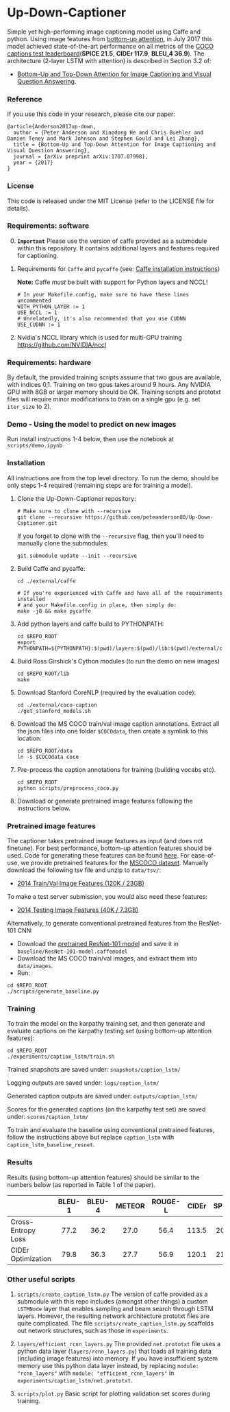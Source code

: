 # Up-Down-Captioner

Simple yet high-performing image captioning model using Caffe and python. Using image features from [bottom-up attention](https://github.com/peteanderson80/bottom-up-attention), in July 2017 this model achieved state-of-the-art performance on all metrics of the [COCO captions test leaderboard](http://cocodataset.org/#captions-leaderboard)(**SPICE 21.5**, **CIDEr 117.9**, **BLEU_4 36.9**). The architecture (2-layer LSTM with attention) is described in Section 3.2 of:
- [Bottom-Up and Top-Down Attention for Image Captioning and Visual Question Answering](https://arxiv.org/abs/1707.07998). 

### Reference
If you use this code in your research, please cite our paper:
```
@article{Anderson2017up-down,
  author = {Peter Anderson and Xiaodong He and Chris Buehler and Damien Teney and Mark Johnson and Stephen Gould and Lei Zhang},
  title = {Bottom-Up and Top-Down Attention for Image Captioning and Visual Question Answering},
  journal = {arXiv preprint arXiv:1707.07998},
  year = {2017}
}
```

### License

This code is released under the MIT License (refer to the LICENSE file for details).

### Requirements: software

0. **`Important`** Please use the version of caffe provided as a submodule within this repository. It contains additional layers and features required for captioning.

1.  Requirements for `Caffe` and `pycaffe` (see: [Caffe installation instructions](http://caffe.berkeleyvision.org/installation.html))

    **Note:** Caffe *must* be built with support for Python layers and NCCL!

    ```make
    # In your Makefile.config, make sure to have these lines uncommented
    WITH_PYTHON_LAYER := 1
    USE_NCCL := 1
    # Unrelatedly, it's also recommended that you use CUDNN
    USE_CUDNN := 1
    ```
3.  Nvidia's NCCL library which is used for multi-GPU training https://github.com/NVIDIA/nccl

### Requirements: hardware

By default, the provided training scripts assume that two gpus are available, with indices 0,1. Training on two gpus takes around 9 hours. Any NVIDIA GPU with 8GB or larger memory should be OK. Training scripts and prototxt files will require minor modifications to train on a single gpu (e.g. set `iter_size` to 2).


### Demo - Using the model to predict on new images

Run install instructions 1-4 below, then use the notebook at `scripts/demo.ipynb`

### Installation

All instructions are from the top level directory. To run the demo, should be only steps 1-4 required (remaining steps are for training a model).

1.  Clone the Up-Down-Captioner repository:
    ```Shell
    # Make sure to clone with --recursive
    git clone --recursive https://github.com/peteanderson80/Up-Down-Captioner.git
    ```

    If you forget to clone with the `--recursive` flag, then you'll need to manually clone the submodules:
    ```Shell
    git submodule update --init --recursive
    ```

2.  Build Caffe and pycaffe:
    ```Shell
    cd ./external/caffe

    # If you're experienced with Caffe and have all of the requirements installed
    # and your Makefile.config in place, then simply do:
    make -j8 && make pycaffe
    ```

3.  Add python layers and caffe build to PYTHONPATH:
    ```Shell
    cd $REPO_ROOT
    export PYTHONPATH=${PYTHONPATH}:$(pwd)/layers:$(pwd)/lib:$(pwd)/external/caffe/python
    ```
    
4.  Build Ross Girshick's Cython modules (to run the demo on new images)
    ```Shell
    cd $REPO_ROOT/lib
    make
    ```
    
5.  Download Stanford CoreNLP (required by the evaluation code):
    ```Shell
    cd ./external/coco-caption
    ./get_stanford_models.sh
    ```

6.  Download the MS COCO train/val image caption annotations. Extract all the json files into one folder `$COCOdata`, then create a symlink to this location:
    ```Shell
    cd $REPO_ROOT/data
    ln -s $COCOdata coco
    ``` 

7.  Pre-process the caption annotations for training (building vocabs etc).
    ```Shell
    cd $REPO_ROOT
    python scripts/preprocess_coco.py
    ``` 
    
8.  Download or generate pretrained image features following the instructions below.


### Pretrained image features

The captioner takes pretrained image features as input (and does not finetune). For best performance, bottom-up attention features should be used. Code for generating these features can be found [here](https://github.com/peteanderson80/bottom-up-attention). For ease-of-use, we provide pretrained features for the [MSCOCO dataset](http://mscoco.org/dataset/#download). Manually download the following tsv file and unzip to `data/tsv/`:
- [2014 Train/Val Image Features (120K / 23GB)](https://storage.googleapis.com/bottom-up-attention/trainval.zip)

To make a test server submission, you would also need these features:
- [2014 Testing Image Features (40K / 7.3GB)](https://storage.googleapis.com/bottom-up-attention/test2014.zip)

Alternatively, to generate conventional pretrained features from the ResNet-101 CNN:
- Download the [pretrained ResNet-101 model](https://github.com/KaimingHe/deep-residual-networks#models) and save it in `baseline/ResNet-101-model.caffemodel`
- Download the MS COCO train/val images, and extract them into `data/images`.
- Run:
```Shell
cd $REPO_ROOT
./scripts/generate_baseline.py
``` 

### Training

To train the model on the karpathy training set, and then generate and evaluate captions on the karpathy testing set (using bottom-up attention features): 
```Shell
cd $REPO_ROOT
./experiments/caption_lstm/train.sh
```

Trained snapshots are saved under: `snapshots/caption_lstm/`

Logging outputs are saved under: `logs/caption_lstm/`

Generated caption outputs are saved under: `outputs/caption_lstm/`

Scores for the generated captions (on the karpathy test set) are saved under: `scores/caption_lstm/`

To train and evaluate the baseline using conventional pretrained features, follow the instructions above but replace `caption_lstm` with `caption_lstm_baseline_resnet`.

### Results

Results (using bottom-up attention features) should be similar to the numbers below (as reported in Table 1 of the paper).

|                   | BLEU-1  | BLEU-4  | METEOR  | ROUGE-L |  CIDEr  |  SPICE  |
|-------------------|:-------:|:-------:|:-------:|:-------:|:-------:|:-------:|
|Cross-Entropy Loss |  77.2   |  36.2   |  27.0   |  56.4   |  113.5  |  20.3   |
|CIDEr Optimization |  79.8   |  36.3   |  27.7   |  56.9   |  120.1  |  21.4   |

### Other useful scripts

1. `scripts/create_caption_lstm.py`
    The version of caffe provided as a submodule with this repo includes (amongst other things) a custom `LSTMNode` layer that enables sampling and beam search through LSTM layers. However, the resulting network architecture prototxt files are quite complicated. The file `scripts/create_caption_lstm.py` scaffolds out network structures, such as those in `experiments`.

2. `layers/efficient_rcnn_layers.py`
    The provided `net.prototxt` file uses a python data layer (`layers/rcnn_layers.py`) that loads all training data (including image features) into memory. If you have insufficient system memory use this python data layer instead, by replacing `module: "rcnn_layers"` with `module: "efficient_rcnn_layers"` in `experiments/caption_lstm/net.prototxt`.

3. `scripts/plot.py`
    Basic script for plotting validation set scores during training.
